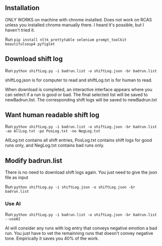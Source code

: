 ## Installation

ONLY WORKS on machine with chrome installed. Does not work on RCAS unless you installed chrome manually there. I heard it's possible, but I haven't tried it.

Run `pip install nltk prettytable selenium prompt_toolkit beautifulsoup4 pyfiglet`

## Download shift log

Run `python shiftLog.py -i badrun.list -o shiftLog.json -br badrun.list`

shiftLog.json is for computer to read and shiftLog.txt is for human to read.

When download is completed, an interactive interface appears where you can select if a run is good or bad. The final selected list will be saved to newBadrun.list. The corresponding shift logs will be saved to newBadrun.txt

## Want human readable shift log

Run `python shiftLog.py -i badrun.list -o shiftLog.json -br badrun.list -ao AllLog.txt -po PosLog.txt -no NegLog.txt`

AllLog.txt contains all shift entries, PosLog.txt contains shift logs for good runs only, and NegLog.txt contains bad runs only.

## Modify badrun.list

There is no need to download shift logs again. You just need to give the json file as input

Run `python shiftLog.py -i shiftLog.json -o shiftLog.json -br badrun.list`

### Use AI

Run `python shiftLog.py -i badrun.list -o shiftLog.json -br badrun.list --useAI`

AI will consider any runs with log entry that conveys negative emotion a bad run. You just have to vet the remainning runs that doesn't convey negative tone. Empirically it saves you 40% of the work.
